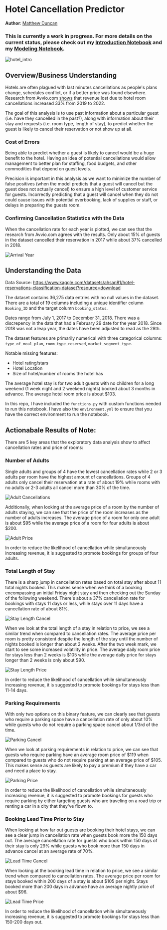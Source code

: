 # Hotel Cancellation Predictor

**Author**: [Matthew Duncan](mailto:mduncan0923@gmail.com)

### This is currently a work in progress. For more details on the current status, please check out my [Introduction Notebook](./Hotel_Cancellation_Introduction.ipynb) and my [Modeling Notebook](./Hotel_Cancellation_Modeling.ipynb).

![hotel_intro](./Images/Hotel_intro.jpg)

## Overview/Business Understanding
Hotels are often plagued with last minutes cancellations as people's plans change, schedules conflict, or if a better price was found elsewhere. Research from Avvio.com [shows](https://www.avvio.com/2022-cancellation-rate-trends/) that revenue lost due to  hotel room cancellations increased 33% from 2019 to 2022.

The goal of this analysis is to use past information about a particular guest (i.e. have they cancelled in the past?), along with information about their stay and requests (i.e. room type, length of stay), to predict whether the guest is likely to cancel their reservation or not show up at all. 

### Cost of Errors
Being able to predict whether a guest is likely to cancel would be a huge benefit to the hotel. Having an idea of potential cancellations would allow management to better plan for staffing, food budgets, and other commodities that depend on guest levels. 

Precision is important in this analysis as we want to minimize the number of false positives (when the model predicts that a guest will cancel but the guest does not actually cancel) to ensure a high level of customer service for guests. Incorrectly predicting that a guest will cancel when they do not could cause issues with potential overbooking, lack of supplies or staff, or delays in preparing the guests room.

### Confirming Cancellation Statistics with the Data
When the cancellation rate for each year is plotted, we can see that the research from Avvio.com agrees with the results. Only about 15% of guests in the dataset cancelled their reservation in 2017 while about 37% cancelled in 2018.

![Arrival Year](./Images/arrival_year.jpg)

## Understanding the Data
Data Source: https://www.kaggle.com/datasets/ahsan81/hotel-reservations-classification-dataset?resource=download

The dataset contains 36,275 data entries with no null values in the dataset. There are a total of 19 columns including a unique identifier column `Booking_ID` and the target column `booking_status`. 

Dates range from July 1, 2017 to December 31, 2018. There was a discrepency in the data that had a February 29 date for the year 2018. Since 2018 was not a leap year, the dates have been adjusted to read as the 28th.

The dataset features are primarily numerical with three categorical columns: `type_of_meal_plan`, `room_type_reserved`, `market_segment_type`.


Notable missing features:
- Hotel rating/stars
- Hotel Location
- Size of hotel/number of rooms the hotel has


The average hotel stay is for two adult guests with no children for a long weekend (1 week night and 2 weekend nights) booked about 3 months in advance. The average hotel room price is about $103.

In this repo, I have included the `functions.py` with custom functions needed to run this notebook. I have also the `environment.yml` to ensure that you have the correct environment to run the notebook.

## Actionabale Results of Note:

There are 5 key areas that the exploratory data analysis show to affect cancellation rates and price of rooms:

### Number of Adults

Single adults and groups of 4 have the lowest cancellation rates while 2 or 3 adults per room have the highest amount of cancellations. Groups of 4 adults only cancel their reservation at a rate of about 19% while rooms with no adults or 2-3 adults all cancel more than 30% of the time.

![Adult Cancellations](./Images/adult_cancel.jpg)

Additionally, when looking at the average price of a room by the number of adults staying, we can see that the price of the room increases as the number of adults increases. The average price of a room for only one adult is about \$95 while the average price of a room for four adults is about \$200.

![Adult Price](./Images/adult_price.jpg)

In order to reduce the likelihood of cancellation while simultaneously increasing revenue, it is suggested to promote bookings for groups of four adults.

### Total Length of Stay

There is a sharp jump in cancellation rates based on total stay after about 11 total nights booked. This makes sense when we think of a booking encompassing an initial Friday night stay and then checking out the Sunday of the following weekend. There's about a 37% cancellation rate for bookings with stays 11 days or less, while stays over 11 days have a cancellation rate of about 81%.

![Stay Length Cancel](./Images/stay_length_cancel.jpg)

When we look at the total length of a stay in relation to price, we see a similar trend when compared to cancellation rates. The average price per room is pretty consistent despite the length of the stay until the number of nights booked is longer than about 2 weeks. After the two week mark, we start to see some increased volatility in price. The average daily room price for stays less than 2 weeks is \$105 while the average daily price for stays longer than 2 weeks is only about \$90.

![Stay Length Price](./Images/stay_length_price.jpg)

In order to reduce the likelihood of cancellation while simultaneously increasing revenue, it is suggested to promote bookings for stays less than 11-14 days.

### Parking Requirements

With only two options on this binary feature, we can clearly see that guests who require a parking space have a cancellation rate of only about 10% while guests who do not require a parking space cancel about 1/3rd of the time.

![Parking Cancel](./Images/parking_cancel.jpg)

When we look at parking requirements in relation to price, we can see that guests who require parking have an average room price of $119 when compared to guests who do not require parking at an average price of $105. This makes sense as guests are likely to pay a premium if they have a car and need a place to stay.

![Parking Price](./Images/parking_price.jpg)

In order to reduce the likelihood of cancellation while simultaneously increasing revenue, it is suggested to promote bookings for guests who require parking by either targeting guests who are traveling on a road trip or renting a car in a city that they've flown to.

### Booking Lead Time Prior to Stay
When looking at how far out guests are booking their hotel stays, we can see a clear jump in cancellation rate when guests book more the 150 days out. The average cancellation rate for guests who book within 150 days of their stay is only 29% while guests who book more than 150 days in advance cancel at an average rate of 70%.

![Lead Time Cancel](./Images/lead_time_cancel.jpg)

When looking at the booking lead time in relation to price, we see a similar trend when compared to cancellation rates. The average price per room for stays booked within 200 days of a stay is about $105 per night. Stays booked more than 200 days in advance have an average nightly price of about $96.

![Lead Time Price](./Images/lead_time_price.jpg)

In order to reduce the likelihood of cancellation while simultaneously increasing revenue, it is suggested to promote bookings for stays less than 150-200 days out.
